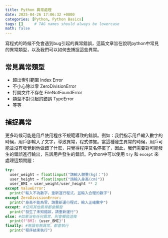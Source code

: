 ```yaml
---
title: Python 異常處理
date: 2025-04-26 17:06:32 +0800
categories: [Python, Python Basics]
tags: []     # TAG names should always be lowercase
math: false
---
```


寫程式的時候不免會遇到bug引起的異常錯誤，這篇文章旨在說明python中常見的異常類型，以及我們可以如何去捕捉這些異常。

## 常見異常類型

* 超出索引範圍 Index Error
* 不小心除以零 ZeroDivisionError
* 打開文件不存在 FileNotFoundError
* 類型不對引起的錯誤 TypeError
* 等等

## 捕捉異常

更多時候可能是用戶使用程序不規範導致的錯誤。例如：我們指示用戶輸入數字的時候，用戶卻輸入了文字，導致異常，程式停擺。當這種發生異常的時候，用戶可能並沒有發覺到他做錯了什麼，只覺得程序莫名停擺了，因此，我們需要對可能發生的錯誤進行輸出，告訴用戶發生的錯誤。Python中可以使用 `try` 和 `except` 來處理這類問題：

```python
try:
  user_weight = float(input("請輸入體重(kg)："))  
  user_height = float(input("請輸入身高(cm)"))
  user_BMI = user_weight/user_height ** 2
except ValueError:
  print("輸入不為數字，重新運行程式，並輸入合理的數字")
except ZeroDivisionError:
  print("身高不能為零，請重新運行程式，輸入正確數字")
except: #任何其他異常都會觸發
  print("發生了未知錯誤，請重新運行")
else: #如果沒有任何異常，則會觸發這條
  print(f"BMI: {user_BMI}")
finally: #無論有無異常，都會執行
  print("程序結束執行")
```
